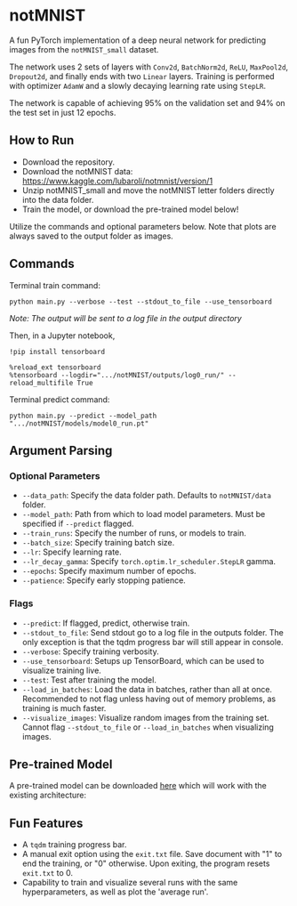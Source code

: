 # notMNIST

A fun PyTorch implementation of a deep neural network for predicting images from the `notMNIST_small` dataset.

The network uses 2 sets of layers with `Conv2d`, `BatchNorm2d`, `ReLU`, `MaxPool2d`, `Dropout2d`, and finally ends with two `Linear` layers. Training is performed with optimizer `AdamW` and a slowly decaying learning rate using `StepLR`.

The network is capable of achieving 95% on the validation set and 94% on the test set in just 12 epochs.

## How to Run
- Download the repository.
- Download the notMNIST data: https://www.kaggle.com/lubaroli/notmnist/version/1
- Unzip notMNIST_small and move the notMNIST letter folders directly into the data folder.
- Train the model, or download the pre-trained model below!

Utilize the commands and optional parameters below. Note that plots are always saved to the output folder as images.

## Commands

Terminal train command:

```
python main.py --verbose --test --stdout_to_file --use_tensorboard
```
*Note: The output will be sent to a log file in the output directory*


Then, in a Jupyter notebook,
```
!pip install tensorboard
```
```
%reload_ext tensorboard
%tensorboard --logdir=".../notMNIST/outputs/log0_run/" --reload_multifile True
```

Terminal predict command:

```
python main.py --predict --model_path ".../notMNIST/models/model0_run.pt"
```

## Argument Parsing

### Optional Parameters
- `--data_path`: Specify the data folder path. Defaults to `notMNIST/data` folder.
- `--model_path`: Path from which to load model parameters. Must be specified if `--predict` flagged.
- `--train_runs`: Specify the number of runs, or models to train.
- `--batch_size`: Specify training batch size.
- `--lr`: Specify learning rate.
- `--lr_decay_gamma`: Specify `torch.optim.lr_scheduler.StepLR` gamma.
- `--epochs`: Specify maximum number of epochs.
- `--patience`: Specify early stopping patience.



### Flags
- `--predict`: If flagged, predict, otherwise train.
- `--stdout_to_file`: Send stdout go to a log file in the outputs folder. The only exception is that the tqdm progress bar will still appear in console.
- `--verbose`: Specify training verbosity.
- `--use_tensorboard`: Setups up TensorBoard, which can be used to visualize training live.
- `--test`: Test after training the model.
- `--load_in_batches`: Load the data in batches, rather than all at once. Recommended to not flag unless having out of memory problems, as training is much faster.
- `--visualize_images`: Visualize random images from the training set. Cannot flag `--stdout_to_file` or `--load_in_batches` when visualizing images.

## Pre-trained Model

A pre-trained model can be downloaded [here](https://www.dropbox.com/s/gmixvawajx66snd/model0_run_downloaded.pt?dl=0) which will work with the existing architecture:

## Fun Features
- A `tqdm` training progress bar.
- A manual exit option using the `exit.txt` file. Save document with "1" to end the training, or "0" otherwise. Upon exiting, the program resets `exit.txt` to 0.
- Capability to train and visualize several runs with the same hyperparameters, as well as plot the 'average run'.